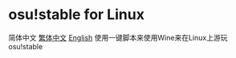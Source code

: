 # osu!stable for Linux
简体中文 [繁体中文](/Chinese_Traditional.md) [English](/English.md)
使用一键脚本来使用Wine来在Linux上游玩osu!stable
